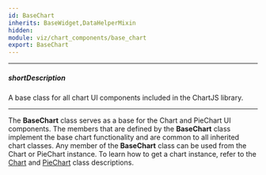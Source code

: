 ```yaml
---
id: BaseChart
inherits: BaseWidget,DataHelperMixin
hidden: 
module: viz/chart_components/base_chart
export: BaseChart
---
```

---
##### shortDescription
A base class for all chart UI components included in the ChartJS library.

---
The **BaseChart** class serves as a base for the Chart and PieChart UI components. The members that are defined by the **BaseChart** class implement the base chart functionality and are common to all inherited chart classes. Any member of the **BaseChart** class can be used from the Chart or PieChart instance. To learn how to get a chart instance, refer to the [Chart](/api-reference/20%20Data%20Visualization%20Widgets/dxChart/3%20Methods '/Documentation/ApiReference/UI_Components/dxChart/Methods/') and [PieChart](/api-reference/20%20Data%20Visualization%20Widgets/dxPieChart/3%20Methods '/Documentation/ApiReference/UI_Components/dxPieChart/Methods/') class descriptions.